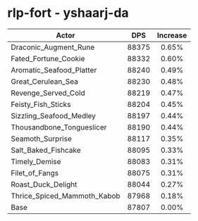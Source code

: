 # rlp-fort - yshaarj-da
| Actor | DPS | Increase |
|---|:---:|:---:|
|Draconic_Augment_Rune|88375|0.65%|
|Fated_Fortune_Cookie|88332|0.60%|
|Aromatic_Seafood_Platter|88240|0.49%|
|Great_Cerulean_Sea|88230|0.48%|
|Revenge_Served_Cold|88219|0.47%|
|Feisty_Fish_Sticks|88204|0.45%|
|Sizzling_Seafood_Medley|88197|0.44%|
|Thousandbone_Tongueslicer|88190|0.44%|
|Seamoth_Surprise|88117|0.35%|
|Salt_Baked_Fishcake|88095|0.33%|
|Timely_Demise|88083|0.31%|
|Filet_of_Fangs|88075|0.31%|
|Roast_Duck_Delight|88044|0.27%|
|Thrice_Spiced_Mammoth_Kabob|87968|0.18%|
|Base|87807|0.00%|

